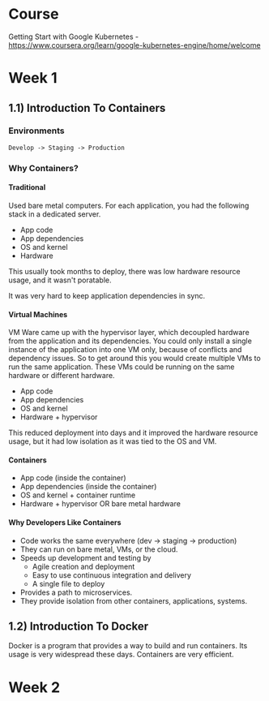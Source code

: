 # Course

Getting Start with Google Kubernetes - https://www.coursera.org/learn/google-kubernetes-engine/home/welcome

# Week 1

## 1.1) Introduction To Containers
### Environments

`Develop -> Staging -> Production`

### Why Containers?
#### Traditional

Used bare metal computers. For each application, you had the following stack in a dedicated server.

* App code
* App dependencies
* OS and kernel
* Hardware

This usually took months to deploy, there was low hardware resource usage, and it wasn't poratable.

It was very hard to keep application dependencies in sync.

#### Virtual Machines

VM Ware came up with the hypervisor layer, which decoupled hardware from the application and its dependencies. You could only install a single instance of the application into one VM only, because of conflicts and dependency issues. So to get around this you would create multiple VMs to run the same application. These VMs could be running on the same hardware or different hardware.

* App code
* App dependencies
* OS and kernel
* Hardware + hypervisor

This reduced deployment into days and it improved the hardware resource usage, but it had low isolation as it was tied to the OS and VM.

#### Containers

* App code (inside the container)
* App dependencies (inside the container)
* OS and kernel + container runtime
* Hardware + hypervisor OR bare metal hardware

#### Why Developers Like Containers

* Code works the same everywhere (dev -> staging -> production)
* They can run on bare metal, VMs, or the cloud.
* Speeds up development and testing by
  * Agile creation and deployment
  * Easy to use continuous integration and delivery
  * A single file to deploy
* Provides a path to microservices.
* They provide isolation from other containers, applications, systems. 

## 1.2) Introduction To Docker

Docker is a program that provides a way to build and run containers. Its usage is very widespread these days. Containers are very efficient.
 

# Week 2

